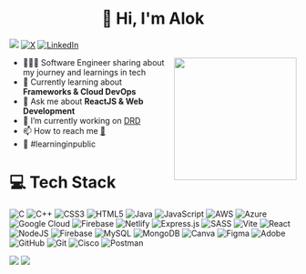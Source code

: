 <h1 align="center">👋 Hi, I'm Alok</h1>

![](https://komarev.com/ghpvc/?username=alomht07&abbreviated=true)
[![X](https://img.shields.io/badge/X-black.svg?logo=X&logoColor=white)](https://x.com/https://twitter.com/alokmht_07)
[![LinkedIn](https://img.shields.io/badge/LinkedIn-%230077B5.svg?logo=linkedin&logoColor=white)](https://linkedin.com/in/https://linkedin.com/in/alokmht07)

<img src="https://cdn-icons-png.flaticon.com/256/5072/5072860.png" align="right" width="215">

- 👩🏻‍💻 Software Engineer sharing about my journey and learnings in tech<br/>
- 🌱 Currently learning about **Frameworks & Cloud DevOps**<br/>
- 💬 Ask me about **ReactJS & Web Development**<br/>
- 🔭 I’m currently working on [DRD](https://github.com/alokmht07/alokmht07)<br/>
- 📫 How to reach me [📩](alokmahato52051@gmail.com)<br/>
- 🌷 #learninginpublic

# 💻 Tech Stack
![C](https://img.shields.io/badge/c-%2300599C.svg?style=plastic&logo=c&logoColor=white) 
![C++](https://img.shields.io/badge/c++-%2300599C.svg?style=plastic&logo=c%2B%2B&logoColor=white) 
![CSS3](https://img.shields.io/badge/css3-%231572B6.svg?style=plastic&logo=css3&logoColor=white) 
![HTML5](https://img.shields.io/badge/html5-%23E34F26.svg?style=plastic&logo=html5&logoColor=white) 
![Java](https://img.shields.io/badge/java-%23ED8B00.svg?style=plastic&logo=openjdk&logoColor=white) 
![JavaScript](https://img.shields.io/badge/javascript-%23323330.svg?style=plastic&logo=javascript&logoColor=%23F7DF1E) 
![AWS](https://img.shields.io/badge/AWS-%23FF9900.svg?style=plastic&logo=amazon-aws&logoColor=white) 
![Azure](https://img.shields.io/badge/azure-%230072C6.svg?style=plastic&logo=microsoftazure&logoColor=white)
![Google Cloud](https://img.shields.io/badge/GoogleCloud-%234285F4.svg?style=plastic&logo=google-cloud&logoColor=white)
![Firebase](https://img.shields.io/badge/firebase-%23039BE5.svg?style=plastic&logo=firebase) 
![Netlify](https://img.shields.io/badge/netlify-%23000000.svg?style=plastic&logo=netlify&logoColor=#00C7B7) 
![Express.js](https://img.shields.io/badge/express.js-%23404d59.svg?style=plastic&logo=express&logoColor=%2361DAFB) 
![SASS](https://img.shields.io/badge/SASS-hotpink.svg?style=plastic&logo=SASS&logoColor=white) 
![Vite](https://img.shields.io/badge/vite-%23646CFF.svg?style=plastic&logo=vite&logoColor=white) 
![React](https://img.shields.io/badge/react-%2320232a.svg?style=plastic&logo=react&logoColor=%2361DAFB) 
![NodeJS](https://img.shields.io/badge/node.js-6DA55F?style=plastic&logo=node.js&logoColor=white) 
![Firebase](https://img.shields.io/badge/firebase-a08021?style=plastic&logo=firebase&logoColor=ffcd34) 
![MySQL](https://img.shields.io/badge/mysql-4479A1.svg?style=plastic&logo=mysql&logoColor=white) 
![MongoDB](https://img.shields.io/badge/MongoDB-%234ea94b.svg?style=plastic&logo=mongodb&logoColor=white) 
![Canva](https://img.shields.io/badge/Canva-%2300C4CC.svg?style=plastic&logo=Canva&logoColor=white) 
![Figma](https://img.shields.io/badge/figma-%23F24E1E.svg?style=plastic&logo=figma&logoColor=white) 
![Adobe](https://img.shields.io/badge/adobe-%23FF0000.svg?style=plastic&logo=adobe&logoColor=white) 
![GitHub](https://img.shields.io/badge/github-%23121011.svg?style=plastic&logo=github&logoColor=white) 
![Git](https://img.shields.io/badge/git-%23F05033.svg?style=plastic&logo=git&logoColor=white) 
![Cisco](https://img.shields.io/badge/cisco-%23049fd9.svg?style=plastic&logo=cisco&logoColor=black) 
![Postman](https://img.shields.io/badge/Postman-FF6C37?style=plastic&logo=postman&logoColor=white)

<!-- # 📊 GitHub Stats -->
![](https://github-readme-stats.vercel.app/api?username=alokmht07&show_icons=true&card_width=400&theme=tokyonight)
![](https://github-readme-streak-stats.herokuapp.com?user=alokmht07&card_width=400&theme=tokyonight)
